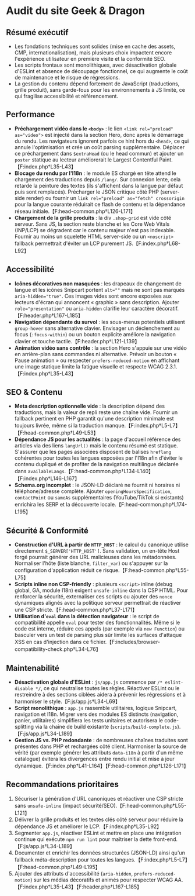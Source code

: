 # Audit du site Geek & Dragon

## Résumé exécutif
- Les fondations techniques sont solides (mise en cache des assets, CMP, internationalisation), mais plusieurs choix impactent encore l'expérience utilisateur en première visite et la conformité SEO.
- Les scripts frontaux sont monolithiques, avec désactivation globale d'ESLint et absence de découpage fonctionnel, ce qui augmente le coût de maintenance et le risque de régressions.
- La gestion du contenu dépend fortement de JavaScript (traductions, grille produit), sans garde-fous pour les environnements à JS limité, ce qui fragilise accessibilité et référencement.

## Performance
- **Préchargement vidéo dans le `<body>`** : le lien `<link rel="preload" as="video">` est injecté dans la section Hero, donc après le démarrage du rendu. Les navigateurs ignorent parfois ce hint hors du `<head>`, ce qui annule l'optimisation et crée un coût parsing supplémentaire. Déplacer ce préchargement dans `$extraHead` (ou le head commun) et ajouter un `poster` statique au lecteur améliorerait le Largest Contentful Paint.【F:index.php†L35-L43】
- **Blocage du rendu par l'I18n** : le module ES chargé en tête attend le chargement des traductions depuis `/lang/`. Sur connexion lente, cela retarde la peinture des textes (ils s'affichent dans la langue par défaut puis sont remplacés). Précharger le JSON critique côté PHP (server-side render) ou fournir un `link rel="preload" as="fetch" crossorigin` pour la langue courante réduirait ce flash de contenu et la dépendance réseau initiale.【F:head-common.php†L126-L171】
- **Chargement de la grille produits** : la div `.shop-grid` est vide côté serveur. Sans JS, la section reste blanche et les Core Web Vitals (INP/LCP) se dégradent car le contenu majeur n'est pas indexable. Fournir au moins un squelette HTML server-side ou un `<noscript>` fallback permettrait d'éviter un LCP purement JS.【F:index.php†L68-L92】

## Accessibilité
- **Icônes décoratives non masquées** : les drapeaux de changement de langue et les icônes Snipcart portent `alt=""` mais ne sont pas marqués `aria-hidden="true"`. Ces images vides sont encore exposées aux lecteurs d'écran qui annoncent « graphic » sans description. Ajouter `role="presentation"` ou `aria-hidden` clarifie leur caractère décoratif.【F:header.php†L167-L185】
- **Navigation dépendante du survol** : les sous-menus potentiels utilisent `group-hover` sans alternative clavier. Envisager un déclenchement au focus (`:focus-within`) ou un bouton explicite améliore la navigation clavier et touche tactile.【F:header.php†L121-L139】
- **Animation vidéo sans contrôle** : la section Hero s'appuie sur une vidéo en arrière-plan sans commandes ni alternative. Prévoir un bouton « Pause animation » ou respecter `prefers-reduced-motion` en affichant une image statique limite la fatigue visuelle et respecte WCAG 2.3.1.【F:index.php†L35-L43】

## SEO & Contenu
- **Meta description optionnelle vide** : la description dépend des traductions, mais la valeur de repli reste une chaîne vide. Fournir un fallback pertinent en PHP garantit qu'une description minimale est toujours livrée, même si la traduction manque.【F:index.php†L5-L7】【F:head-common.php†L49-L53】
- **Dépendance JS pour les actualités** : la page d'accueil référence des articles via des liens `langUrl()` mais le contenu résumé est statique. S'assurer que les pages associées disposent de balises `hreflang` cohérentes pour toutes les langues exposées par l'I18n afin d'éviter le contenu dupliqué et de profiter de la navigation multilingue déclarée dans `availableLangs`.【F:head-common.php†L134-L140】【F:index.php†L146-L167】
- **Schema.org incomplet** : le JSON-LD déclaré ne fournit ni horaires ni téléphone/adresse complète. Ajouter `openingHoursSpecification`, `contactPoint` ou `sameAs` supplémentaires (YouTube/TikTok si existants) enrichira les SERP et la découverte locale.【F:head-common.php†L174-L195】

## Sécurité & Conformité
- **Construction d'URL à partir de `HTTP_HOST`** : le calcul du canonique utilise directement `$_SERVER['HTTP_HOST']`. Sans validation, un en-tête Host forgé pourrait générer des URL malicieuses dans les métadonnées. Normaliser l'hôte (liste blanche, `filter_var`) ou s'appuyer sur la configuration d'application réduit ce risque.【F:head-common.php†L55-L75】
- **Scripts inline non CSP-friendly** : plusieurs `<script>` inline (debug global, GA, module I18n) exigent `unsafe-inline` dans la CSP HTML. Pour renforcer la sécurité, externaliser ces scripts ou ajouter des `nonce` dynamiques alignés avec la politique serveur permettrait de réactiver une CSP stricte.【F:head-common.php†L37-L171】
- **Utilisation d'`eval` dans la détection navigateur** : le script de compatibilité appelle `eval` pour tester des fonctionnalités. Même si le code est interne, réduire ces appels (par exemple via `new Function`) ou basculer vers un test de parsing plus sûr limite les surfaces d'attaque XSS en cas d'injection dans ce fichier.【F:includes/browser-compatibility-check.php†L34-L76】

## Maintenabilité
- **Désactivation globale d'ESLint** : `js/app.js` commence par `/* eslint-disable */`, ce qui neutralise toutes les règles. Réactiver ESLint ou le restreindre à des sections ciblées aidera à prévenir les régressions et à harmoniser le style.【F:js/app.js†L34-L69】
- **Script monolithique** : `app.js` rassemble utilitaires, logique Snipcart, navigation et I18n. Migrer vers des modules ES distincts (navigation, panier, utilitaires) simplifiera les tests unitaires et autorisera le code-splitting via la chaîne de build existante (`scripts/build-complete.js`).【F:js/app.js†L34-L189】
- **Gestion JS vs. PHP redondante** : de nombreuses chaînes traduites sont présentes dans PHP et rechargées côté client. Harmoniser la source de vérité (par exemple générer les attributs `data-i18n` à partir d'un même catalogue) évitera les divergences entre rendu initial et mise à jour dynamique.【F:index.php†L41-L164】【F:head-common.php†L126-L171】

## Recommandations prioritaires
1. Sécuriser la génération d'URL canoniques et réactiver une CSP stricte sans `unsafe-inline` (impact sécurité/SEO).【F:head-common.php†L55-L121】
2. Délivrer la grille produits et les textes clés côté serveur pour réduire la dépendance JS et améliorer le LCP.【F:index.php†L35-L92】
3. Segmenter `app.js`, réactiver ESLint et mettre en place une intégration continue qui exécute `npm run lint` pour maîtriser la dette front-end.【F:js/app.js†L34-L189】
4. Documenter et enrichir les données structurées (JSON-LD) ainsi qu'un fallback méta-description pour toutes les langues.【F:index.php†L5-L7】【F:head-common.php†L49-L195】
5. Ajouter des attributs d'accessibilité (`aria-hidden`, `prefers-reduced-motion`) sur les médias décoratifs et animés pour respecter WCAG AA.【F:index.php†L35-L43】【F:header.php†L167-L185】
